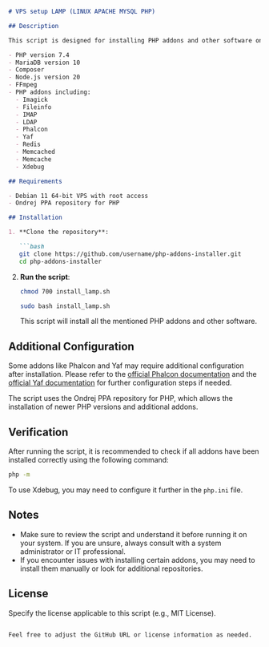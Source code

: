 ```markdown
# VPS setup LAMP (LINUX APACHE MYSQL PHP)

## Description

This script is designed for installing PHP addons and other software on a Debian 11 64-bit VPS. The script installs the following:

- PHP version 7.4
- MariaDB version 10
- Composer
- Node.js version 20
- FFmpeg
- PHP addons including:
  - Imagick
  - Fileinfo
  - IMAP
  - LDAP
  - Phalcon
  - Yaf
  - Redis
  - Memcached
  - Memcache
  - Xdebug

## Requirements

- Debian 11 64-bit VPS with root access
- Ondrej PPA repository for PHP

## Installation

1. **Clone the repository**:

   ```bash
   git clone https://github.com/username/php-addons-installer.git
   cd php-addons-installer
   ```

2. **Run the script**:

   ```bash
   chmod 700 install_lamp.sh
   ```
   ```bash
   sudo bash install_lamp.sh
   ```


   This script will install all the mentioned PHP addons and other software.

## Additional Configuration

Some addons like Phalcon and Yaf may require additional configuration after installation. Please refer to the [official Phalcon documentation](https://docs.phalcon.io) and the [official Yaf documentation](https://www.php.net/manual/en/book.yaf.php) for further configuration steps if needed.

The script uses the Ondrej PPA repository for PHP, which allows the installation of newer PHP versions and additional addons.

## Verification

After running the script, it is recommended to check if all addons have been installed correctly using the following command:

```bash
php -m
```

To use Xdebug, you may need to configure it further in the `php.ini` file.

## Notes

- Make sure to review the script and understand it before running it on your system. If you are unsure, always consult with a system administrator or IT professional.
- If you encounter issues with installing certain addons, you may need to install them manually or look for additional repositories.

## License

Specify the license applicable to this script (e.g., MIT License).

```

Feel free to adjust the GitHub URL or license information as needed.
